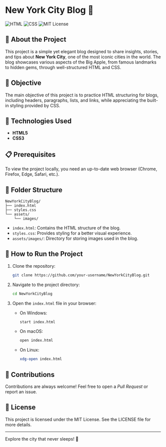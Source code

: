 # New York City Blog 🗽

![HTML](https://img.shields.io/badge/HTML5-%23E34F26.svg?style=for-the-badge\&logo=html5\&logoColor=white)
![CSS](https://img.shields.io/badge/CSS3-%231572B6.svg?style=for-the-badge\&logo=css3\&logoColor=white)
![MIT License](https://img.shields.io/badge/License-MIT-blue.svg)

## 📌 About the Project

This project is a simple yet elegant blog designed to share insights, stories, and tips about **New York City**, one of the most iconic cities in the world. The blog showcases various aspects of the Big Apple, from famous landmarks to hidden gems, through well-structured HTML and CSS.

## 🎯 Objective

The main objective of this project is to practice HTML structuring for blogs, including headers, paragraphs, lists, and links, while appreciating the built-in styling provided by CSS.

## 🚀 Technologies Used

* **HTML5**
* **CSS3**

## 📋 Prerequisites

To view the project locally, you need an up-to-date web browser (Chrome, Firefox, Edge, Safari, etc.).

## 📂 Folder Structure

```
NewYorkCityBlog/
├── index.html
├── styles.css
└── assets/
    └── images/
```

* `index.html`: Contains the HTML structure of the blog.
* `styles.css`: Provides styling for a better visual experience.
* `assets/images/`: Directory for storing images used in the blog.

## 🔧 How to Run the Project

1. Clone the repository:

   ```bash
   git clone https://github.com/your-username/NewYorkCityBlog.git
   ```

2. Navigate to the project directory:

   ```bash
   cd NewYorkCityBlog
   ```

3. Open the `index.html` file in your browser:

   * On Windows:

     ```bash
     start index.html
     ```
   * On macOS:

     ```bash
     open index.html
     ```
   * On Linux:

     ```bash
     xdg-open index.html
     ```

## 🤝 Contributions

Contributions are always welcome! Feel free to open a *Pull Request* or report an issue.

## 📜 License

This project is licensed under the MIT License. See the LICENSE file for more details.

---

Explore the city that never sleeps! 🌆
